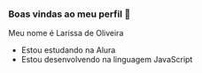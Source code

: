 ### Boas vindas ao meu perfil 💙

Meu nome é Larissa de Oliveira

- Estou estudando na Alura
- Estou desenvolvendo na linguagem JavaScript
